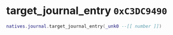# target_journal_entry `0xC3DC9490`

```lua
natives.journal.target_journal_entry(_unk0 --[[ number ]])
```